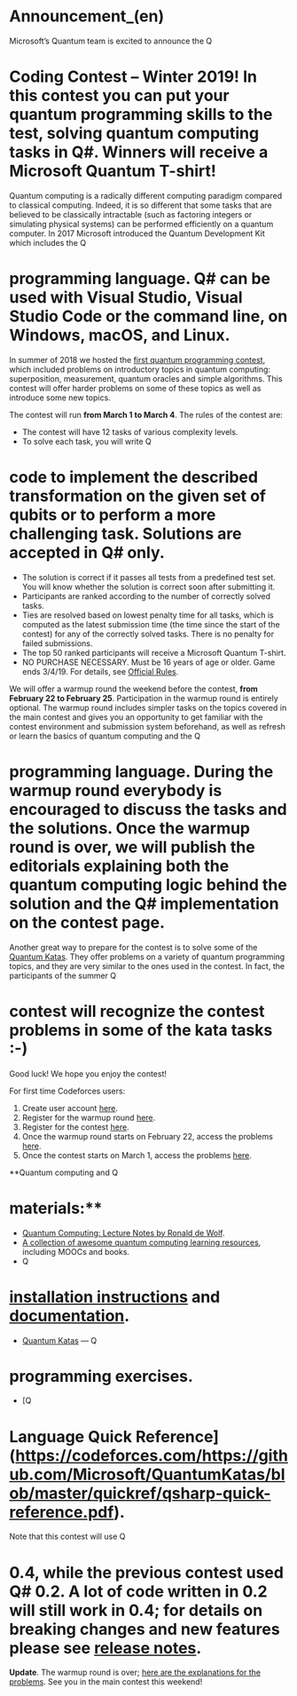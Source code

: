 # Announcement_(en)

Microsoft’s Quantum team is excited to announce the Q
# Coding Contest – Winter 2019! In this contest you can put your quantum programming skills to the test, solving quantum computing tasks in Q#. Winners will receive a Microsoft Quantum T-shirt!

Quantum computing is a radically different computing paradigm compared to classical computing. Indeed, it is so different that some tasks that are believed to be classically intractable (such as factoring integers or simulating physical systems) can be performed efficiently on a quantum computer. In 2017 Microsoft introduced the Quantum Development Kit which includes the Q
# programming language. Q# can be used with Visual Studio, Visual Studio Code or the command line, on Windows, macOS, and Linux.

In summer of 2018 we hosted the [first quantum programming contest](https://codeforces.com/blog/entry/60209), which included problems on introductory topics in quantum computing: superposition, measurement, quantum oracles and simple algorithms. This contest will offer harder problems on some of these topics as well as introduce some new topics.

The contest will run **from March 1 to March 4**. The rules of the contest are:

 * The contest will have 12 tasks of various complexity levels.
* To solve each task, you will write Q
# code to implement the described transformation on the given set of qubits or to perform a more challenging task. Solutions are accepted in Q# only.
* The solution is correct if it passes all tests from a predefined test set. You will know whether the solution is correct soon after submitting it.
* Participants are ranked according to the number of correctly solved tasks.
* Ties are resolved based on lowest penalty time for all tasks, which is computed as the latest submission time (the time since the start of the contest) for any of the correctly solved tasks. There is no penalty for failed submissions.
* The top 50 ranked participants will receive a Microsoft Quantum T-shirt.
* NO PURCHASE NECESSARY. Must be 16 years of age or older. Game ends 3/4/19. For details, see [Official Rules](https://assets.codeforces.com/rounds/1115-1116/microsoft-quantum-winter-2019-qs-coding-contest-official-rules.pdf).

We will offer a warmup round the weekend before the contest, **from February 22 to February 25**. Participation in the warmup round is entirely optional. The warmup round includes simpler tasks on the topics covered in the main contest and gives you an opportunity to get familiar with the contest environment and submission system beforehand, as well as refresh or learn the basics of quantum computing and the Q
# programming language. During the warmup round everybody is encouraged to discuss the tasks and the solutions. Once the warmup round is over, we will publish the editorials explaining both the quantum computing logic behind the solution and the Q# implementation on the contest page.

Another great way to prepare for the contest is to solve some of the [Quantum Katas](https://codeforces.com/https://github.com/Microsoft/QuantumKatas). They offer problems on a variety of quantum programming topics, and they are very similar to the ones used in the contest. In fact, the participants of the summer Q
# contest will recognize the contest problems in some of the kata tasks :-)

Good luck! We hope you enjoy the contest!

For first time Codeforces users:

 1. Create user account [here](https://codeforces.com/register).
2. Register for the warmup round [here](https://codeforces.com/contestRegistration/1115).
3. Register for the contest [here](https://codeforces.com/contestRegistration/1116).
4. Once the warmup round starts on February 22, access the problems [here](https://codeforces.com/contest/1115).
5. Once the contest starts on March 1, access the problems [here](https://codeforces.com/contest/1116).

**Quantum computing and Q
# materials:**

 * [Quantum Computing: Lecture Notes by Ronald de Wolf](https://codeforces.com/https://homepages.cwi.nl/~rdewolf/qcnotes.pdf).
* [A collection of awesome quantum computing learning resources](https://codeforces.com/https://github.com/desireevl/awesome-quantum-computing), including MOOCs and books.
* Q
# [installation instructions](https://codeforces.com/https://docs.microsoft.com/quantum/install-guide/) and [documentation](https://codeforces.com/https://docs.microsoft.com/quantum/).
* [Quantum Katas](https://codeforces.com/https://github.com/Microsoft/QuantumKatas) — Q
# programming exercises.
* [Q
# Language Quick Reference](https://codeforces.com/https://github.com/Microsoft/QuantumKatas/blob/master/quickref/qsharp-quick-reference.pdf).

Note that this contest will use Q
# 0.4, while the previous contest used Q# 0.2. A lot of code written in 0.2 will still work in 0.4; for details on breaking changes and new features please see [release notes](https://codeforces.com/https://docs.microsoft.com/quantum/relnotes/0.3-migration).

**Update**. The warmup round is over; [here are the explanations for the problems](https://assets.codeforces.com/rounds/1115/warmup-editorial.pdf). See you in the main contest this weekend!

